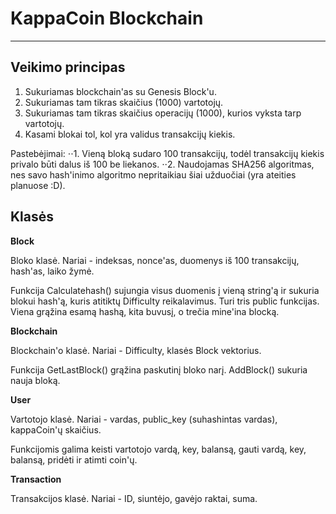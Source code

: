 # KappaCoin Blockchain
***

## Veikimo principas

1. Sukuriamas blockchain'as su Genesis Block'u.
2. Sukuriamas tam tikras skaičius (1000) vartotojų.
3. Sukuriamas tam tikras skaičius operacijų (1000), kurios vyksta tarp vartotojų.
4. Kasami blokai tol, kol yra validus transakcijų kiekis.

Pastebėjimai:
⋅⋅1. Vieną bloką sudaro 100 transakcijų, todėl transakcijų kiekis privalo būti dalus iš 100 be liekanos.
⋅⋅2. Naudojamas SHA256 algoritmas, nes savo hash'inimo algoritmo nepritaikiau šiai užduočiai (yra ateities planuose :D).

## Klasės

**Block**

Bloko klasė. Nariai - indeksas, nonce'as, duomenys iš 100 transakcijų, hash'as, laiko žymė.

Funkcija Calculatehash() sujungia visus duomenis į vieną string'ą ir sukuria blokui hash'ą, kuris atitiktų Difficulty reikalavimus.
Turi tris public funkcijas. Viena grąžina esamą hashą, kita buvusį, o trečia mine'ina blocką.

**Blockchain**

Blockchain'o klasė. Nariai - Difficulty, klasės Block vektorius.

Funkcija GetLastBlock() grąžina paskutinį bloko narį. AddBlock() sukuria nauja bloką.

**User**

Vartotojo klasė. Nariai - vardas, public_key (suhashintas vardas), kappaCoin'ų skaičius.

Funkcijomis galima keisti vartotojo vardą, key, balansą, gauti vardą, key, balansą, pridėti ir atimti coin'ų.

**Transaction**

Transakcijos klasė. Nariai - ID, siuntėjo, gavėjo raktai, suma.




